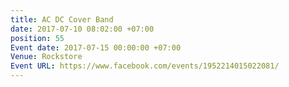```yaml
---
title: AC DC Cover Band
date: 2017-07-10 08:02:00 +07:00
position: 55
Event date: 2017-07-15 00:00:00 +07:00
Venue: Rockstore
Event URL: https://www.facebook.com/events/1952214015022081/
---
```


